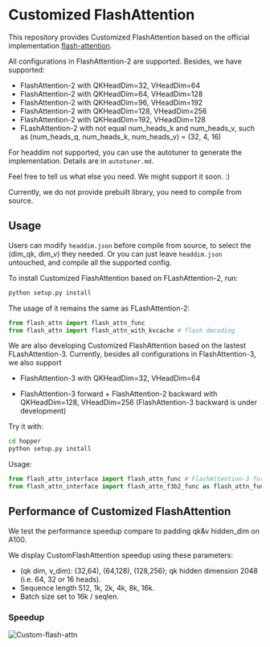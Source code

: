 # Customized FlashAttention

This repository provides Customized FlashAttention based on the official implementation [flash-attention](https://github.com/Dao-AILab/flash-attention). 

All configurations in FlashAttention-2 are supported. Besides, we have supported:

- FlashAttention-2 with QKHeadDim=32, VHeadDim=64
- FlashAttention-2 with QKHeadDim=64, VHeadDim=128
- FlashAttention-2 with QKHeadDim=96, VHeadDim=192
- FlashAttention-2 with QKHeadDim=128, VHeadDim=256
- FlashAttention-2 with QKHeadDim=192, VHeadDim=128
- FLashAttention-2 with not equal num_heads_k and num_heads_v, such as (num_heads_q, num_heads_k, num_heads_v) = (32, 4, 16)

For headdim not supported, you can use the autotuner to generate the implementation. Details are in `autotuner.md`.

Feel free to tell us what else you need. We might support it soon. :)

Currently, we do not provide prebuilt library, you need to compile from source.

## Usage

Users can modify `headdim.json` before compile from source, to select the (dim_qk, dim_v) they needed.
Or you can just leave `headdim.json` untouched, and compile all the supported config.

To install Customized FlashAttention based on FLashAttention-2, run:

```sh
python setup.py install
```

The usage of it remains the same as FLashAttention-2:

```python
from flash_attn import flash_attn_func
from flash_attn import flash_attn_with_kvcache # flash decoding
```

We are also developing Customized FlashAttention based on the lastest FLashAttention-3.
Currently, besides all configurations in FlashAttention-3, we also support

- FlashAttention-3 with QKHeadDim=32, VHeadDim=64

- FlashAttention-3 forward + FlashAttention-2 backward with QKHeadDim=128, VHeadDim=256 (FlashAttention-3 backward is under development)

Try it with:

```sh
cd hopper
python setup.py install
```

Usage:

```python
from flash_attn_interface import flash_attn_func # FlashAttention-3 forward+backward
from flash_attn_interface import flash_attn_f3b2_func as flash_attn_func # FlashAttention-3 forward + FlashAttention-2 backward 
```

## Performance of Customized FlashAttention

We test the performance speedup compare to padding qk&v hidden_dim on A100.

We display CustomFlashAttention speedup using these parameters:

- (qk dim, v_dim): (32,64), (64,128), (128,256); qk hidden dimension 2048 (i.e. 64, 32 or 16 heads).
- Sequence length 512, 1k, 2k, 4k, 8k, 16k.
- Batch size set to 16k / seqlen.

### Speedup

![Custom-flash-attn](assets/Customflash2_a100_fwd_bwd_benchmark.png)
